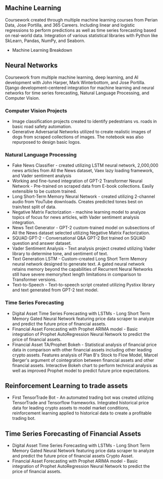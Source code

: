 ## Machine Learning
Coursework created through multiple machine learning courses from Perian Data, Jose Portilla, and 365 Careers. Including linear and logistic regressions to perform predictions
as well as time series forecasting based on real-world data. Integration of various statistical libraries with Python like SkLearn, Pandas, NumPy, and Seaborn. 

 - Machine Learning Breakdown 

## Neural Networks
Coursework from multiple machine learning, deep learning, and AI development with John Harper, Mark Winterbottom, and Jose Portilla.
Django development-centered integration for machine learning and neural networks for time series forecasting, Natural Language Processing, and Computer Vision.

### Computer Vision Projects
 - Image classification projects created to identify pedestrians vs. roads in basic road safety automation. 
 - Generative Adversarial Networks utilized to create realistic images of dogs from scraped collections of images. The notebook was also repurposed to design basic logos. 

### Natural Language Processing
 - Fake News Classifier -  created utilizing LSTM neural network, 2,000,000 news articles from All the News dataset, Vaex lazy loading framework, and Vader sentiment analysis
 - Working and fine-tuned integration of GPT-2 Transformer Neural Network -  Pre-trained on scraped data from E-book collections. Easily extensible to be custom trained. 
 - Long Short-Term Memory Neural Network  - created utilizing 2-channel audio from YouTube downloads. Creates predicted tones best on train/test split of data.
 - Negative Matrix Factorization -  machine learning model to analyze topics of focus for news articles, with Vader sentiment analysis integration.
 - News Text Generator - GPT-2 custom-trained model on subsections of All the News dataset selected utilizing Negative Matrix Factorization.
 - SQUAD GPT-2 - Conversational Q&A GPT-2 Bot trained on SQUAD question and answer dataset. 
 - Vader Sentiment Analysis - Text analysis project created utilizing Vader library to determine tone, and sentiment of text.
 - Text Generation LSTM - Custom-created Long Short Term Memory neural network designed to generate text. A gated neural network retains memory beyond the capabilities of 
 Recurrent Neural Networks still have severe memory/text length limitations in comparison to Transformer versions.
 - Text-to-Speech - Text-to-speech script created utilizing Pystixx library and text generated from GPT-2 text model.
 
 ### Time Series Forecasting
  - Digital Asset Time Series Forecasting with LSTMs  - Long Short Term Memory Gated Neural Network featuring price data scraper to analyze and predict the future price of financial assets.
  - Financial Asset Forecasting with Prophet ARIMA model - Basic integration of Prophet AutoRegression Neural Network to predict the price of financial assets.
  - Financial Asset TA/Prophet Bokeh - Statistical analysis of financial price data in comparison with other financial assets including other leading crypto assets. Features analysis
  of Plan B's Stock to Flow Model, Marcel Berger's argument of cointegration between financial assets and other financial assets. Interactive Bokeh chart to perform technical analysis
  as well as improved Prophet model to predict future price expectations. 


## Reinforcement Learning to trade assets
  - First TensorTrade Bot - An automated trading bot was created utilizing TensorTrade and Tensorflow frameworks. Integrated historical price data for leading crypto assets to model
  market conditions, reinforcement learning applied to historical data to create a profitable trading bot. 

## Time Series Forecasting of Financial Assets
  - Digital Asset Time Series Forecasting with LSTMs - Long Short Term Memory Gated Neural Network featuring price data scraper to analyze and predict the future price of financial assets Crypto Asset.
  - Financial Asset Forecasting with Prophet ARIMA model - Basic integration of Prophet AutoRegression Neural Network to predict the price of financial assets.
